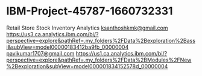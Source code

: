 # IBM-Project-45787-1660732331
Retail Store Stock Inventory Analytics
ksanthoshkmk@gmail.com
https://us3.ca.analytics.ibm.com/bi/?perspective=explore&pathRef=.my_folders%2FData%2Bexploration%2Bassi&subView=model00000183412ba9fb_00000004
pavikumar1707@gmail.com
https://us1.ca.analytics.ibm.com/bi/?perspective=explore&pathRef=.my_folders%2FData%2BModules%2FNew%2Bexploration&subView=model000001834152578d_00000004
